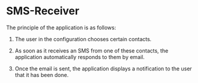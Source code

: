 # SMS-Receiver

The principle of the application is as follows:

1. The user in the configuration chooses certain contacts.

2. As soon as it receives an SMS from one of these contacts, the application automatically responds to them by email.

3. Once the email is sent, the application displays a notification to the user that it has been done.
